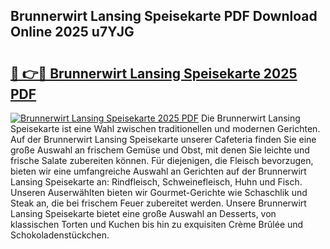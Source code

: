 ## Brunnerwirt Lansing Speisekarte PDF Download Online 2025 u7YJG

# <h2><a href="http://gcd14ye.nevu.top/?p=Brunnerwirt+Lansing+Speisekarte">🔗 👉🔴 Brunnerwirt Lansing Speisekarte 2025 PDF</a></h2>

[![Brunnerwirt Lansing Speisekarte 2025 PDF](https://i.imgur.com/dBaPXMq.png)](http://gcd14ye.nevu.top/?p=Brunnerwirt+Lansing+Speisekarte)
Die Brunnerwirt Lansing Speisekarte ist eine Wahl zwischen traditionellen und modernen Gerichten. Auf der Brunnerwirt Lansing Speisekarte unserer Cafeteria finden Sie eine große Auswahl an frischem Gemüse und Obst, mit denen Sie leichte und frische Salate zubereiten können. Für diejenigen, die Fleisch bevorzugen, bieten wir eine umfangreiche Auswahl an Gerichten auf der Brunnerwirt Lansing Speisekarte an: Rindfleisch, Schweinefleisch, Huhn und Fisch. Unseren Auserwählten bieten wir Gourmet-Gerichte wie Schaschlik und Steak an, die bei frischem Feuer zubereitet werden. Unsere Brunnerwirt Lansing Speisekarte bietet eine große Auswahl an Desserts, von klassischen Torten und Kuchen bis hin zu exquisiten Crème Brûlée und Schokoladenstückchen.
